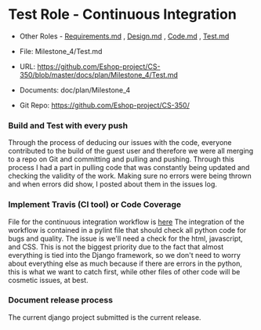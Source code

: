 # Test Role - Continuous Integration

* Other Roles - [Requirements.md](Requirements.md)
, [Design.md](Design.md)
, [Code.md](Code.md)
, [Test.md](Test.md)



* File: Milestone_4/Test.md

* URL: https://github.com/Eshop-project/CS-350/blob/master/docs/plan/Milestone_4/Test.md

* Documents: doc/plan/Milestone_4

* Git Repo: https://github.com/Eshop-project/CS-350/


### Build and Test with every push

Through the process of deducing our issues with the code, everyone contributed to the build of the guest user and therefore we were all merging to a repo on Git and committing and pulling and pushing. Through this process I had a part in pulling code that was constantly being updated and checking the validity of the work. Making sure no errors were being thrown and when errors did show, I posted about them in the issues log.

### Implement Travis (CI tool) or Code Coverage

File for the continuous integration workflow is [here](https://github.com/Eshop-project/CS-350/tree/master/.github/workflows)
The integration of the workflow is contained in a pylint file that should check all python code for bugs and quality. The issue is we'll need a check for the html, javascript, and CSS. This is not the biggest priority due to the fact that almost everything is tied into the Django framework, so we don't need to worry about everything else as much because if there are errors in the python, this is what we want to catch first, while other files of other code will be cosmetic issues, at best.

### Document release process

The current django project submitted is the current release.
